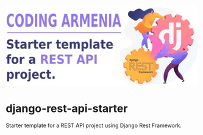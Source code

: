 <p align="center"><img src="https://raw.githubusercontent.com/CodingArmenia/django-rest-api-starter/main/django-rest-api-starter.jpg" alt="Django REST API starter"></p>

# django-rest-api-starter
Starter template for a REST API project using Django Rest Framework.
